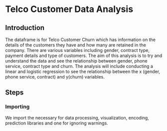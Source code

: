 # Telco Customer Data Analysis 

## Introduction 
The dataframe is for Telco Customer Churn which has information on the details of the customers they have and how many are retained in the company. 
There are various variables including gender, contract type, payment details and type of customers. The aim of this analysis is to try and understand the data and see the relationship between gender, phone service, contract type and churn. 
The analysis will include conducting a linear and logistic regression to see the relationship between the x (gender, phone service, contract) and y(churn) variables.

## Steps

### Importing
We import the necessary for data processing, visualization, encoding, prediction libraries and one for ignoring warnings. 

